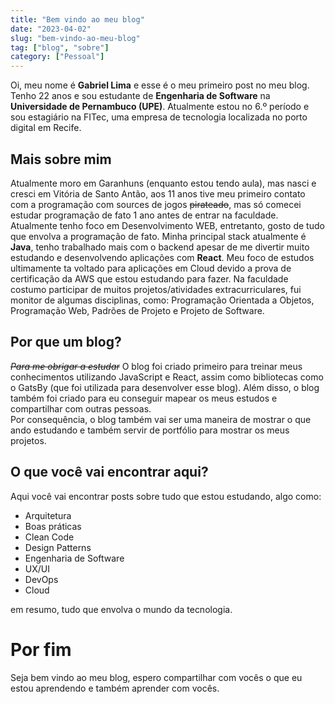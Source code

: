 ```yaml
---
title: "Bem vindo ao meu blog"
date: "2023-04-02"
slug: "bem-vindo-ao-meu-blog"
tag: ["blog", "sobre"]
category: ["Pessoal"]
---
```


Oi, meu nome é **Gabriel Lima** e esse é o meu primeiro post no meu blog. Tenho 22 anos e sou estudante de **Engenharia de Software** na **Universidade de Pernambuco (UPE)**. Atualmente estou no 6.º período e sou estagiário na FITec, uma empresa de tecnologia localizada no porto digital em Recife.

## Mais sobre mim
Atualmente moro em Garanhuns (enquanto estou tendo aula), mas nasci e cresci em Vitória de Santo Antão, aos 11 anos tive meu primeiro contato com a programação com sources de jogos ~~pirateado~~, mas só comecei estudar programação de fato 1 ano antes de entrar na faculdade. Atualmente tenho foco em Desenvolvimento WEB, entretanto, gosto de tudo que envolva a programação de fato. Minha principal stack atualmente é **Java**, tenho trabalhado mais com o backend apesar de me divertir muito estudando e desenvolvendo aplicações com **React**. Meu foco de estudos ultimamente ta voltado para aplicações em Cloud devido a prova de certificação da AWS que estou estudando para fazer. Na faculdade costumo participar de muitos projetos/atividades extracurriculares, fui monitor de algumas disciplinas, como: Programação Orientada a Objetos, Programação Web, Padrões de Projeto e Projeto de Software.

## Por que um blog?
*~~Para me obrigar a estudar~~* O blog foi criado primeiro para treinar meus conhecimentos utilizando JavaScript e React, assim como bibliotecas como o GatsBy (que foi utilizada para desenvolver esse blog). Além disso, o blog também foi criado para eu conseguir mapear os meus estudos e compartilhar com outras pessoas.  
Por consequência, o blog também vai ser uma maneira de mostrar o que ando estudando e também servir de portfólio para mostrar os meus projetos.

## O que você vai encontrar aqui?
Aqui você vai encontrar posts sobre tudo que estou estudando, algo como:
- Arquitetura
- Boas práticas
- Clean Code
- Design Patterns
- Engenharia de Software
- UX/UI
- DevOps
- Cloud

em resumo, tudo que envolva o mundo da tecnologia.

# Por fim
Seja bem vindo ao meu blog, espero compartilhar com vocês o que eu estou aprendendo e também aprender com vocês.